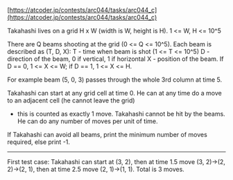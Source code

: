 [https://atcoder.jp/contests/arc044/tasks/arc044_c](https://atcoder.jp/contests/arc044/tasks/arc044_c)

Takahashi lives on a grid H x W (width is W, height is H). 1 <= W, H <= 10^5

There are Q beams shooting at the grid (0 <= Q <= 10^5). 
Each beam is described as (T, D, X):
T - time when beam is shot (1 <= T <= 10^5)
D - direction of the beam, 0 if vertical, 1 if horizontal
X - position of the beam. If D == 0, 1 <= X <= W; if D == 1, 1 <= X <= H.

For example beam (5, 0, 3) passes through the whole 3rd column at time 5.

Takahashi can start at any grid cell at time 0. He can at any time do a move to an adjacent cell (he cannot leave the grid) 
- this is counted as exactly 1 move. Takahashi cannot be hit by the beams. He can do any number of moves per unit of time.

If Takahashi can avoid all beams, print the minimum number of moves required, else print -1.

---

First test case:
Takahashi can start at (3, 2), then at time 1.5 move (3, 2)->(2, 2)->(2, 1), then at time 2.5 move (2, 1)->(1, 1). Total is 3 moves.
